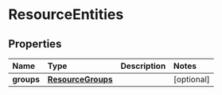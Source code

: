 # ResourceEntities

## Properties

| Name | Type | Description | Notes |
| :--- | :--- | :--- | :--- |
| **groups** | [**ResourceGroups**](resourcegroups.md) |  | \[optional\] |

